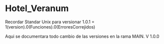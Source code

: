 # Hotel_Veranum
Recordar Standar Unix para versionar 1.0.1 = 1(version).0(Funciones).0(ErroresCorrejidos)

Aqui se documentara todo cambio de las versiones en la rama MAIN.
V 1.0.0 
